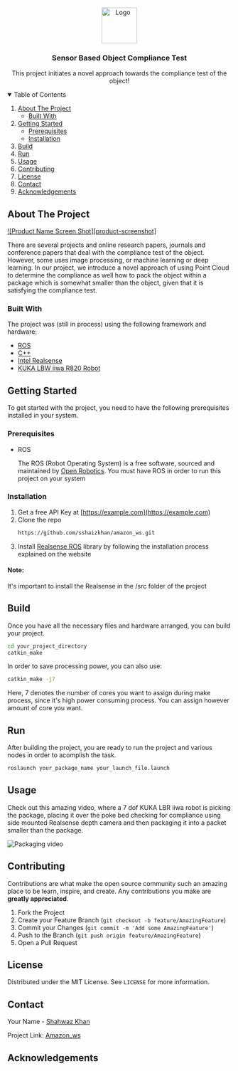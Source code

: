 <!--
*** Thanks for checking out the Best-README-Template. If you have a suggestion
*** that would make this better, please fork the repo and create a pull request
*** or simply open an issue with the tag "enhancement".
*** Thanks again! Now go create something AMAZING! :D
-->



<!-- PROJECT SHIELDS -->
<!--
*** I'm using markdown "reference style" links for readability.
*** Reference links are enclosed in brackets [ ] instead of parentheses ( ).
*** See the bottom of this document for the declaration of the reference variables
*** for contributors-url, forks-url, etc. This is an optional, concise syntax you may use.
*** https://www.markdownguide.org/basic-syntax/#reference-style-links
-->

[comment]: <> ([![Contributors][contributors-shield]][contributors-url])

[comment]: <> ([![Forks][forks-shield]][forks-url])

[comment]: <> ([![Stargazers][stars-shield]][stars-url])

[comment]: <> ([![Issues][issues-shield]][issues-url])

[comment]: <> ([![MIT License][license-shield]][license-url])

[comment]: <> ([![LinkedIn][linkedin-shield]][linkedin-url])



<!-- PROJECT LOGO -->
<br />
<p align="center">
  <a href="https://github.com/othneildrew/Best-README-Template">
    <img src="images/logo.png" alt="Logo" width="80" height="80">
  </a>

  <h3 align="center">Sensor Based Object Compliance Test</h3>

  <p align="center">
    This project initiates a novel approach towards the compliance test of the object!
    <br />

[comment]: <> (    <a href="https://github.com/othneildrew/Best-README-Template"><strong>Explore the docs »</strong></a>)

[comment]: <> (    <br />)

[comment]: <> (    <br />)

[comment]: <> (    <a href="https://github.com/othneildrew/Best-README-Template">View Demo</a>)

[comment]: <> (    ·)

[comment]: <> (    <a href="https://github.com/othneildrew/Best-README-Template/issues">Report Bug</a>)

[comment]: <> (    ·)

[comment]: <> (    <a href="https://github.com/othneildrew/Best-README-Template/issues">Request Feature</a>)
  </p>
</p>



<!-- TABLE OF CONTENTS -->
<details open="open">
  <summary>Table of Contents</summary>
  <ol>
    <li>
      <a href="#about-the-project">About The Project</a>
      <ul>
        <li><a href="#built-with">Built With</a></li>
      </ul>
    </li>
    <li>
      <a href="#getting-started">Getting Started</a>
      <ul>
        <li><a href="#prerequisites">Prerequisites</a></li>
        <li><a href="#installation">Installation</a></li>
      </ul>
    </li>
    <li><a href="#build">Build</a></li>
    <li><a href="#Run">Run</a></li>
    <li><a href="#usage">Usage</a></li>
    <li><a href="#contributing">Contributing</a></li>
    <li><a href="#license">License</a></li>
    <li><a href="#contact">Contact</a></li>
    <li><a href="#acknowledgements">Acknowledgements</a></li>
  </ol>
</details>



<!-- ABOUT THE PROJECT -->
## About The Project

[![Product Name Screen Shot][product-screenshot]](https://example.com)

There are several projects and online research papers, journals and conference papers that 
deal with the compliance test of the object. However, some uses image processing, or machine
learning or deep learning.
In our project, we introduce a novel approach of using Point Cloud to determine the compliance
as well how to pack the object within a package which is somewhat smaller than the object,
given that it is satisfying the compliance test.

### Built With

The project was (still in process) using the following framework and hardware:
* [ROS](https://www.ros.org/)
* [C++](https://www.cplusplus.com/)
* [Intel Realsense](https://www.intel.com/content/www/us/en/architecture-and-technology/realsense-overview.html)
* [KUKA LBW iiwa R820 Robot](https://www.kuka.com/en-us/products/robotics-systems/industrial-robots/lbr-iiwa)




<!-- GETTING STARTED -->
## Getting Started

To get started with the project, you need to have the following prerequisites installed
in your system.


### Prerequisites

* ROS

  The ROS (Robot Operating System) is a free software, sourced and maintained by 
  [Open Robotics](https://www.openrobotics.org/). You must have ROS in order to run this project on your system
  
  
### Installation

1. Get a free API Key at [https://example.com](https://example.com)
2. Clone the repo
   ```sh
   https://github.com/sshaizkhan/amazon_ws.git
   ```
3. Install [Realsense ROS](https://github.com/IntelRealSense/realsense-ros) library by following the installation process explained on the website

#### Note: 
It's important to install the Realsense in the /src folder of the project

<!-- USAGE EXAMPLES -->
## Build

Once you have all the necessary files and hardware arranged, you can build your project.

```sh
cd your_project_directory
catkin_make
```
In order to save processing power, you can also use:

```sh
catkin_make -j7
```
Here, 7 denotes the number of cores you want to assign during make process, since it's high
power consuming process. You can assign however amount of core you want.
<!-- ROADMAP -->

## Run

After building the project, you are ready to run the project and various nodes in order
to acomplish the task.

```sh
roslaunch your_package_name your_launch_file.launch
```


## Usage
Check out this amazing video, where a 7 dof KUKA LBR iiwa robot is picking the package, 
placing it over the poke bed checking for compliance using side mounted Realsense depth 
camera and then packaging it into a packet smaller than the package.

![Packaging video](https://drive.google.com/file/d/1ZqCYGY2boIU0i4A6bUEENG2Xz630SbSV/view?usp=sharing)


<!-- CONTRIBUTING -->
## Contributing

Contributions are what make the open source community such an amazing place to be learn, inspire, and create. Any contributions you make are **greatly appreciated**.

1. Fork the Project
2. Create your Feature Branch (`git checkout -b feature/AmazingFeature`)
3. Commit your Changes (`git commit -m 'Add some AmazingFeature'`)
4. Push to the Branch (`git push origin feature/AmazingFeature`)
5. Open a Pull Request



<!-- LICENSE -->
## License

Distributed under the MIT License. See `LICENSE` for more information.



<!-- CONTACT -->
## Contact

Your Name - [Shahwaz Khan](sshaizkhan@gmail.com)

Project Link:  [Amazon_ws](https://github.com/sshaizkhan/amazon_ws.git)



<!-- ACKNOWLEDGEMENTS -->
## Acknowledgements

[comment]: <> (* [GitHub Emoji Cheat Sheet]&#40;https://www.webpagefx.com/tools/emoji-cheat-sheet&#41;)

[comment]: <> (* [Img Shields]&#40;https://shields.io&#41;)

[comment]: <> (* [Choose an Open Source License]&#40;https://choosealicense.com&#41;)

[comment]: <> (* [GitHub Pages]&#40;https://pages.github.com&#41;)

[comment]: <> (* [Animate.css]&#40;https://daneden.github.io/animate.css&#41;)

[comment]: <> (* [Loaders.css]&#40;https://connoratherton.com/loaders&#41;)

[comment]: <> (* [Slick Carousel]&#40;https://kenwheeler.github.io/slick&#41;)

[comment]: <> (* [Smooth Scroll]&#40;https://github.com/cferdinandi/smooth-scroll&#41;)

[comment]: <> (* [Sticky Kit]&#40;http://leafo.net/sticky-kit&#41;)

[comment]: <> (* [JVectorMap]&#40;http://jvectormap.com&#41;)

[comment]: <> (* [Font Awesome]&#40;https://fontawesome.com&#41;)





[comment]: <> (<!-- MARKDOWN LINKS & IMAGES -->)

[comment]: <> (<!-- https://www.markdownguide.org/basic-syntax/#reference-style-links -->)

[comment]: <> ([contributors-shield]: https://img.shields.io/github/contributors/othneildrew/Best-README-Template.svg?style=for-the-badge)

[comment]: <> ([contributors-url]: https://github.com/othneildrew/Best-README-Template/graphs/contributors)

[comment]: <> ([forks-shield]: https://img.shields.io/github/forks/othneildrew/Best-README-Template.svg?style=for-the-badge)

[comment]: <> ([forks-url]: https://github.com/othneildrew/Best-README-Template/network/members)

[comment]: <> ([stars-shield]: https://img.shields.io/github/stars/othneildrew/Best-README-Template.svg?style=for-the-badge)

[comment]: <> ([stars-url]: https://github.com/othneildrew/Best-README-Template/stargazers)

[comment]: <> ([issues-shield]: https://img.shields.io/github/issues/othneildrew/Best-README-Template.svg?style=for-the-badge)

[comment]: <> ([issues-url]: https://github.com/othneildrew/Best-README-Template/issues)

[comment]: <> ([license-shield]: https://img.shields.io/github/license/othneildrew/Best-README-Template.svg?style=for-the-badge)

[comment]: <> ([license-url]: https://github.com/othneildrew/Best-README-Template/blob/master/LICENSE.txt)

[comment]: <> ([linkedin-shield]: https://img.shields.io/badge/-LinkedIn-black.svg?style=for-the-badge&logo=linkedin&colorB=555)

[comment]: <> ([linkedin-url]: https://linkedin.com/in/othneildrew)

[comment]: <> ([product-screenshot]: images/screenshot.png)

